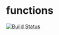 # functions

[![Build Status](https://travis-ci.org/sitestatus/functions.svg?branch=master)](https://travis-ci.org/sitestatus/functions)
